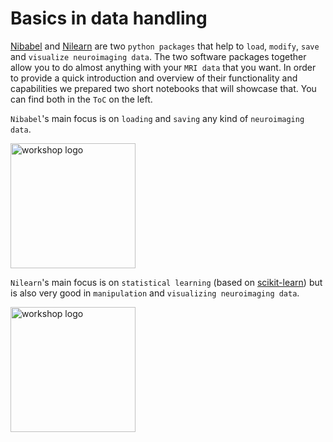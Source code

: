 # Basics in data handling

[Nibabel](https://nipy.org/nibabel/) and [Nilearn](https://nilearn.github.io/stable/index.html) are two `python packages` that help to `load`, `modify`, `save` and `visualize neuroimaging data`.
The two software packages together allow you to do almost anything with your `MRI data` that you want. In order to provide a quick
introduction and overview of their functionality and capabilities we prepared two short notebooks that will showcase that. You can find
both in the `ToC` on the left.


`Nibabel`'s main focus is on `loading` and `saving` any kind of `neuroimaging data`.

<img src="https://nipy.org/nibabel/_static/nibabel-logo.svg" alt="workshop logo" width="200" style="margin:0 0 0 0"/>


`Nilearn`'s main focus is on `statistical learning` (based on [scikit-learn]()) but is also very good in `manipulation` and `visualizing neuroimaging data`.

<img src="https://nilearn.github.io/stable/_static/nilearn-transparent.png" alt="workshop logo" width="200" style="margin:0 0 0 0"/>
